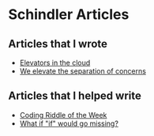 # Schindler Articles

## Articles that I wrote
- [Elevators in the cloud](https://group.schindler.com/en/media/stories/elevators-in-the-cloud.html)
- [We elevate the separation of concerns](https://group.schindler.com/en/media/stories/we-elevate-the-separation-of-concerns.html)
 
## Articles that I helped write
- [Coding Riddle of the Week](https://group.schindler.com/en/media/stories/coding-riddle-of-the-week.html)
- [What if "if" would go missing?](https://group.schindler.com/en/media/stories/what-if-if-would-go-missing.html)

